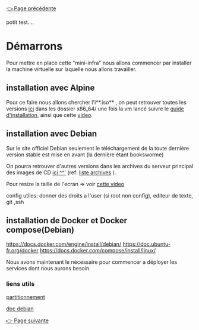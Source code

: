 [👈 Page précédente](../README.md)

potit test....

# Démarrons

Pour mettre en place cette "mini-infra" nous allons commencer par installer la machine virtuelle sur laquelle nous allons travailler.

## installation avec Alpine
Pour ce faire nous allons chercher l'i**.iso** , on peut retrouver toutes les versions [ici](https://dl-cdn.alpinelinux.org/alpine/) dans les dossier x86_64/ une fois la vm lancé suivre le [guide d'installation](https://wiki.alpinelinux.org/wiki/Alpine_setup_scripts#setup-alpine), ainsi que cette [video](https://www.youtube.com/watch?v=X7R5oBTb-Tg).

## installation avec Debian
Sur le site officiel Debian seulement le téléchargement de la toute dernière version stable est mise en avant (la dernière étant booksworme)

On pourra retrouver d'autres versions dans les archives du serveur principal des images de CD [ici ^^'](https://cdimage.debian.org/cdimage/archive/) (ref: [liste archives](ttps://www.debian.org/CD/http-ftp/#mirrors) ). 

Pour resize la taille de l'ecran => voir [cette video](https://www.youtube.com/watch?v=rGRvi_KD7yE)

config utiles: 
donner des droits a l'user (si root non config),
editeur de texte, git ,ssh

## installation de Docker et Docker compose(Debian)

https://docs.docker.com/engine/install/debian/
https://doc.ubuntu-fr.org/docker
https://docs.docker.com/compose/install/linux/

Nous avons maintenant le nécessaire pour commencer a déployer les services dont nous aurons besoin.

### liens utils
[partitionnement](https://www.debian.org/releases/trixie/armel/apc.fr.html)


[doc debian](https://www.debian.org/releases/trixie/armel/index.fr.html)


[👉 Page suivante](./services.md)

